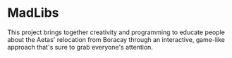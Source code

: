 # MadLibs
This project brings together creativity and programming to educate people about the Aetas' relocation from Boracay through an interactive, game-like approach that's sure to grab everyone's attention.
